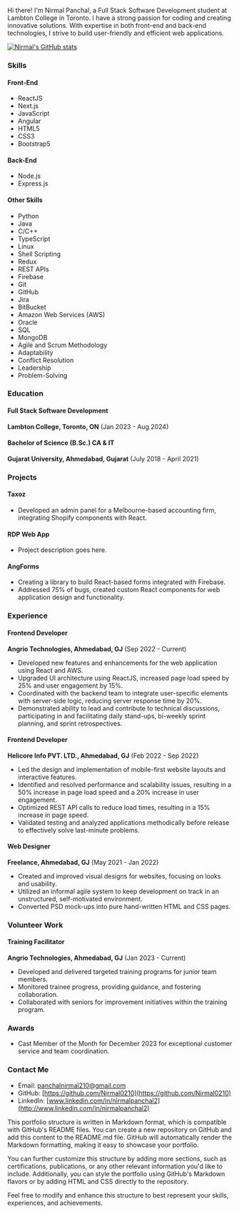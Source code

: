 Hi there! I'm Nirmal Panchal, a Full Stack Software Development student at Lambton College in Toronto. I have a strong passion for coding and creating innovative solutions. With expertise in both front-end and back-end technologies, I strive to build user-friendly and efficient web applications.

[![Nirmal's GitHub stats](https://github-readme-stats.vercel.app/api?username=Nirmal0210)](https://github.com/anuraghazra/github-readme-stats)

### Skills

#### Front-End
- ReactJS
- Next.js
- JavaScript
- Angular
- HTML5
- CSS3
- Bootstrap5

#### Back-End
- Node.js
- Express.js

#### Other Skills
- Python
- Java
- C/C++
- TypeScript
- Linux
- Shell Scripting
- Redux
- REST APIs
- Firebase
- Git
- GitHub
- Jira
- BitBucket
- Amazon Web Services (AWS)
- Oracle
- SQL
- MongoDB
- Agile and Scrum Methodology
- Adaptability
- Conflict Resolution
- Leadership
- Problem-Solving

### Education

#### Full Stack Software Development
**Lambton College, Toronto, ON** (Jan 2023 - Aug 2024)

#### Bachelor of Science (B.Sc.) CA & IT
**Gujarat University, Ahmedabad, Gujarat** (July 2018 - April 2021)

### Projects

#### Taxoz
- Developed an admin panel for a Melbourne-based accounting firm, integrating Shopify components with React.

#### RDP Web App
- Project description goes here.

#### AngForms
- Creating a library to build React-based forms integrated with Firebase.
- Addressed 75% of bugs, created custom React components for web application design and functionality.

### Experience

#### Frontend Developer
**Angrio Technologies, Ahmedabad, GJ** (Sep 2022 - Current)
- Developed new features and enhancements for the web application using React and AWS.
- Upgraded UI architecture using ReactJS, increased page load speed by 25% and user engagement by 15%.
- Coordinated with the backend team to integrate user-specific elements with server-side logic, reducing server response time by 20%.
- Demonstrated ability to lead and contribute to technical discussions, participating in and facilitating daily stand-ups, bi-weekly sprint planning, and sprint retrospectives.

#### Frontend Developer
**Helicore Info PVT. LTD., Ahmedabad, GJ** (Feb 2022 - Sep 2022)
- Led the design and implementation of mobile-first website layouts and interactive features.
- Identified and resolved performance and scalability issues, resulting in a 50% increase in page load speed and a 20% increase in user engagement.
- Optimized REST API calls to reduce load times, resulting in a 15% increase in page speed.
- Validated testing and analyzed applications methodically before release to effectively solve last-minute problems.

#### Web Designer
**Freelance, Ahmedabad, GJ** (May 2021 - Jan 2022)
- Created and improved visual designs for websites, focusing on looks and usability.
- Utilized an informal agile system to keep development on track in an unstructured, self-motivated environment.
- Converted PSD mock-ups into pure hand-written HTML and CSS pages.

### Volunteer Work

#### Training Facilitator
**Angrio Technologies, Ahmedabad, GJ** (Jan 2023 - Current)
- Developed and delivered targeted training programs for junior team members.
- Monitored trainee progress, providing guidance, and fostering collaboration.
- Collaborated with seniors for improvement initiatives within the training program.

### Awards

- Cast Member of the Month for December 2023 for exceptional customer service and team coordination.

### Contact Me

- Email: [panchalnirmal210@gmail.com](mailto:panchalnirmal210@gmail.com)
- GitHub: [https://github.com/Nirmal0210](https://github.com/Nirmal0210)
- LinkedIn: [www.linkedin.com/in/nirmalpanchal2](http://www.linkedin.com/in/nirmalpanchal2)

This portfolio structure is written in Markdown format, which is compatible with GitHub's README files. You can create a new repository on GitHub and add this content to the README.md file. GitHub will automatically render the Markdown formatting, making it easy to showcase your portfolio.

You can further customize this structure by adding more sections, such as certifications, publications, or any other relevant information you'd like to include. Additionally, you can style the portfolio using GitHub's Markdown flavors or by adding HTML and CSS directly to the repository.

Feel free to modify and enhance this structure to best represent your skills, experiences, and achievements.
